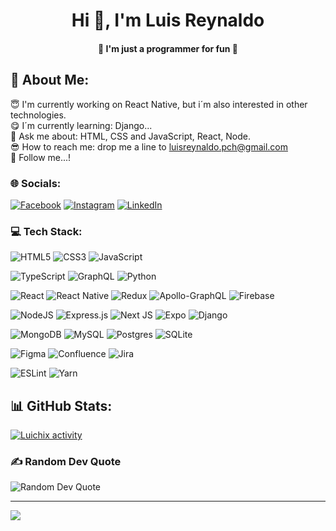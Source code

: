<h1 align="center">Hi 👋, I'm Luis Reynaldo</h1>
<h4 align="center" >🌟 I'm just a programmer for fun 🌟</h3>

## 💫 About Me:
😇 I'm currently working on React Native, but i´m also interested in other technologies.<br>😋 I´m currently learning: Django... <br>🤯 Ask me about: HTML, CSS and JavaScript, React, Node.<br>😎 How to reach me: drop me a line to <a href="mailto:luisreynaldo.pch@gmail.com" target="_blank" rel="noreferrer">luisreynaldo.pch@gmail.com</a><br>🥺 Follow me...!


### 🌐 Socials:
[![Facebook](https://img.shields.io/badge/Facebook-%231877F2.svg?logo=Facebook&logoColor=white)](https://www.facebook.com/luisreynaldo.perezchavez/) [![Instagram](https://img.shields.io/badge/Instagram-%23E4405F.svg?logo=Instagram&logoColor=white)](https://instagram.com/iluichix) 
[![LinkedIn](https://img.shields.io/badge/LinkedIn-%230077B5.svg?logo=linkedin&logoColor=white)](https://www.linkedin.com/in/luisreynaldopch/) 

### 💻 Tech Stack: 
![HTML5](https://img.shields.io/badge/html5-%23E34F26.svg?style=for-the-badge&logo=html5&logoColor=white) 
![CSS3](https://img.shields.io/badge/css3-%231572B6.svg?style=for-the-badge&logo=css3&logoColor=white)
![JavaScript](https://img.shields.io/badge/javascript-%23323330.svg?style=for-the-badge&logo=javascript&logoColor=%23F7DF1E)

![TypeScript](https://img.shields.io/badge/typescript-%23007ACC.svg?style=for-the-badge&logo=typescript&logoColor=white)
![GraphQL](https://img.shields.io/badge/-GraphQL-E10098?style=for-the-badge&logo=graphql&logoColor=white)
![Python](https://img.shields.io/badge/python-3670A0?style=for-the-badge&logo=python&logoColor=ffdd54) 

![React](https://img.shields.io/badge/react-%2320232a.svg?style=for-the-badge&logo=react&logoColor=%2361DAFB) 
![React Native](https://img.shields.io/badge/react_native-%2320232a.svg?style=for-the-badge&logo=react&logoColor=%2361DAFB) 
![Redux](https://img.shields.io/badge/redux-%23593d88.svg?style=for-the-badge&logo=redux&logoColor=white) 
![Apollo-GraphQL](https://img.shields.io/badge/-ApolloGraphQL-311C87?style=for-the-badge&logo=apollo-graphql) 
![Firebase](https://img.shields.io/badge/firebase-%23039BE5.svg?style=for-the-badge&logo=firebase) 


![NodeJS](https://img.shields.io/badge/node.js-6DA55F?style=for-the-badge&logo=node.js&logoColor=white) 
![Express.js](https://img.shields.io/badge/express.js-%23404d59.svg?style=for-the-badge&logo=express&logoColor=%2361DAFB) 
![Next JS](https://img.shields.io/badge/Next-black?style=for-the-badge&logo=next.js&logoColor=white) 
![Expo](https://img.shields.io/badge/expo-1C1E24?style=for-the-badge&logo=expo&logoColor=#D04A37) 
![Django](https://img.shields.io/badge/django-%23092E20.svg?style=for-the-badge&logo=django&logoColor=white) 

![MongoDB](https://img.shields.io/badge/MongoDB-%234ea94b.svg?style=for-the-badge&logo=mongodb&logoColor=white) 
![MySQL](https://img.shields.io/badge/mysql-%2300f.svg?style=for-the-badge&logo=mysql&logoColor=white) 
![Postgres](https://img.shields.io/badge/postgres-%23316192.svg?style=for-the-badge&logo=postgresql&logoColor=white) 
![SQLite](https://img.shields.io/badge/sqlite-%2307405e.svg?style=for-the-badge&logo=sqlite&logoColor=white) 	

![Figma](https://img.shields.io/badge/figma-%23F24E1E.svg?style=for-the-badge&logo=figma&logoColor=white) 
![Confluence](https://img.shields.io/badge/confluence-%23172BF4.svg?style=for-the-badge&logo=confluence&logoColor=white) 
![Jira](https://img.shields.io/badge/jira-%230A0FFF.svg?style=for-the-badge&logo=jira&logoColor=white)

![ESLint](https://img.shields.io/badge/ESLint-4B3263?style=for-the-badge&logo=eslint&logoColor=white)
![Yarn](https://img.shields.io/badge/yarn-%232C8EBB.svg?style=for-the-badge&logo=yarn&logoColor=white) 


## 📊 GitHub Stats:

<p >
 <a href="https://github.com/anuraghazra/github-readme-stats" title="Go to Source">
  <img src="https://github-readme-streak-stats.herokuapp.com/?user=Luichix&theme=react&hide_border=false" alt="Luichix activity"/>
 </a>
</p>



### ✍️ Random Dev Quote

<p >
  <img src="https://quotes-github-readme.vercel.app/api?type=horizontal&theme=nord&no" alt="Random Dev Quote"/>
</p>

---
[![](https://visitcount.itsvg.in/api?id=Luichix&icon=8&color=0)](https://visitcount.itsvg.in)

<!-- Proudly created with GPRM ( https://gprm.itsvg.in ) -->
